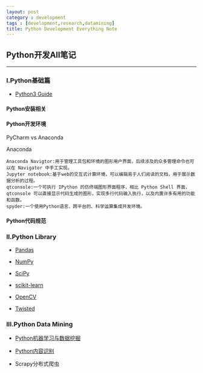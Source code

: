```yaml
---
layout: post
category : development
tags : [development,research,datamining]
title: Python Development Everything Note
---
```


## Python开发All笔记
-------------------------------------------------------


### I.Python基础篇

- [Python3 Guide](http://www.runoob.com/manual/pythontutorial3/docs/html/)

#### Python安装相关

#### Python开发环境

PyCharm vs Anaconda

Anaconda

	Anaconda Navigtor:用于管理工具包和环境的图形用户界面，后续涉及的众多管理命令也可以在 Navigator 中手工实现。
	Jupyter notebook:基于web的交互式计算环境，可以编辑易于人们阅读的文档，用于展示数据分析的过程。
	qtconsole:一个可执行 IPython 的仿终端图形界面程序，相比 Python Shell 界面，qtconsole 可以直接显示代码生成的图形，实现多行代码输入执行，以及内置许多有用的功能和函数。
	spyder:一个使用Python语言、跨平台的、科学运算集成开发环境。

#### Python代码规范

### II.Python Library

- [Pandas](http://pandas.pydata.org/pandas-docs/version/0.23/)

- [NumPy](https://docs.scipy.org/doc/numpy/user/quickstart.html)

- [SciPy](http://scipy.github.io/devdocs/hacking.html)

- [scikit-learn](http://scikit-learn.org/stable/tutorial/index.html)

- [OpenCV](https://docs.opencv.org/master/d9/df8/tutorial_root.html)

- [Twisted](https://twistedmatrix.com/documents/current/core/howto/index.html)

### III.Python Data Mining

- [Python机器学习与数据挖掘](2017-10-16-python-ml-data-mining-note.md)

- [Python内容识别](2018-05-05-python-info-recognition-note.md)

- Scrapy分布式爬虫
